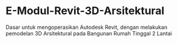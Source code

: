 # E-Modul-Revit-3D-Arsitektural
Dasar untuk mengoperasikan Autodesk Revit, dengan melakukan pemodelan 3D Arsitektural pada Bangunan Rumah Tinggal 2 Lantai
